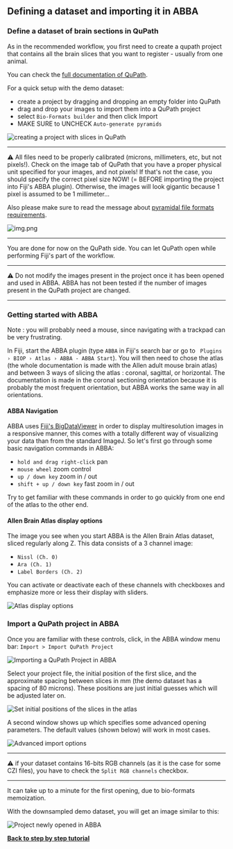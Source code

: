 ## Defining a dataset and importing it in ABBA

### Define a dataset of brain sections in QuPath 

As in the recommended workflow, you first need to create a qupath project that contains all the brain slices that you want to register - usually from one animal.

You can check the [full documentation of QuPath](https://qupath.readthedocs.io/en/latest/).

For a quick setup with the demo dataset:
* create a project by dragging and dropping an empty folder into QuPath
* drag and drop your images to import them into a QuPath project
* select `Bio-Formats builder` and then click Import
* MAKE SURE to UNCHECK `Auto-generate pyramids`

![creating a project with slices in QuPath](assets/gif/qupath_create_project.gif)

---

:warning: All files need to be properly calibrated (microns, millimeters, etc, but not pixels!). Check on the image tab of QuPath that you have a proper physical unit specified for your images, and not pixels! If that's not the case, you should specify the correct pixel size NOW! (= BEFORE importing the project into Fiji's ABBA plugin). Otherwise, the images will look gigantic because 1 pixel is assumed to be 1 millimeter...

Also please make sure to read the message about [pyramidal file formats requirements](usage.md#supported-file-formats).

![img.png](assets/img/qupath_image_calibration.png)

---

You are done for now on the QuPath side. You can let QuPath open while performing Fiji's part of the workflow.

---

:warning: Do not modify the images present in the project once it has been opened and used in ABBA. ABBA has not been tested if the number of images present in the QuPath project are changed.

---

### Getting started with ABBA

Note : you will probably need a mouse, since navigating with a trackpad can be very frustrating.

In Fiji, start the ABBA plugin (type `ABBA` in Fiji's search bar or go to ` Plugins › BIOP › Atlas › ABBA - ABBA Start`). You will then need to chose the atlas (the whole documentation is made with the Allen adult mouse brain atlas) and between 3 ways of slicing the atlas : coronal, sagittal, or horizontal. The documentation is made in the coronal sectioning orientation because it is probably the most frequent orientation, but ABBA works the same way in all orientations.

#### ABBA Navigation
ABBA uses [Fiji's BigDataViewer](https://imagej.github.io/plugins/bdv/index) in order to display multiresolution images in a responsive manner, this comes with a totally different way of visualizing your data than from the standard ImageJ. So let's first go through some basic navigation commands in ABBA:

* `hold and drag right-click` pan
* `mouse wheel`  zoom control
* `up / down key` zoom in / out
* `shift + up / down key` fast zoom in / out

Try to get familiar with these commands in order to go quickly from one end of the atlas to the other end.

#### Allen Brain Atlas display options

The image you see when you start ABBA is the Allen Brain Atlas dataset, sliced regularly along Z. This data consists of a 3 channel image:
* `Nissl (Ch. 0)`
* `Ara (Ch. 1)`
* `Label Borders (Ch. 2)` 
  
You can activate or deactivate each of these channels with checkboxes and emphasize more or less their display with sliders.

![Atlas display options](/assets/gif/fiji_abba_atlas_display.gif)

### Import a QuPath project in ABBA

Once you are familiar with these controls, click, in the ABBA window menu bar: `Import > Import QuPath Project`

![Importing a QuPath Project in ABBA](assets/img/fiji_import_qupath.png)

Select your project file, the initial position of the first slice, and the approximate spacing between slices in mm (the demo dataset has a spacing of 80 microns). These positions are just initial guesses which will be adjusted later on.

![Set initial positions of the slices in the atlas](assets/img/fiji_set_ini_position.png)

A second window shows up which specifies some advanced opening parameters. The default values (shown below) will work in most cases.

![Advanced import options](assets/img/fiji_advanced_import_options.png)

----

:warning: if your dataset contains 16-bits RGB channels (as it is the case for some CZI files), you have to check the `Split RGB channels` checkbox.

----


It can take up to a minute for the first opening, due to bio-formats memoization.

With the downsampled demo dataset, you will get an image similar to this:

![Project newly opened in ABBA](assets/img/fiji_just_opened_project.png)

[**Back to step by step tutorial**](usage.md)